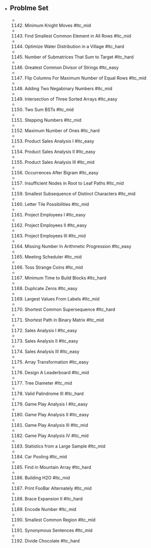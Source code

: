 - ## Problme Set
	- 1142. Minimum Knight Moves #ltc_mid
	- 1143. Find Smallest Common Element in All Rows #ltc_mid
	- 1144. Optimize Water Distribution in a Village #ltc_hard
	- 1145. Number of Submatrices That Sum to Target #ltc_hard
	- 1146. Greatest Common Divisor of Strings #ltc_easy
	- 1147. Flip Columns For Maximum Number of Equal Rows #ltc_mid
	- 1148. Adding Two Negabinary Numbers #ltc_mid
	- 1149. Intersection of Three Sorted Arrays #ltc_easy
	- 1150. Two Sum BSTs #ltc_mid
	- 1151. Stepping Numbers #ltc_mid
	- 1152. Maximum Number of Ones #ltc_hard
	- 1153. Product Sales Analysis I #ltc_easy
	- 1154. Product Sales Analysis II #ltc_easy
	- 1155. Product Sales Analysis III #ltc_mid
	- 1156. Occurrences After Bigram #ltc_easy
	- 1157. Insufficient Nodes in Root to Leaf Paths #ltc_mid
	- 1159. Smallest Subsequence of Distinct Characters #ltc_mid
	- 1160. Letter Tile Possibilities #ltc_mid
	- 1161. Project Employees I #ltc_easy
	- 1162. Project Employees II #ltc_easy
	- 1163. Project Employees III #ltc_mid
	- 1164. Missing Number In Arithmetic Progression #ltc_easy
	- 1165. Meeting Scheduler #ltc_mid
	- 1166. Toss Strange Coins #ltc_mid
	- 1167. Minimum Time to Build Blocks #ltc_hard
	- 1168. Duplicate Zeros #ltc_easy
	- 1169. Largest Values From Labels #ltc_mid
	- 1170. Shortest Common Supersequence  #ltc_hard
	- 1171. Shortest Path in Binary Matrix #ltc_mid
	- 1172. Sales Analysis I #ltc_easy
	- 1173. Sales Analysis II #ltc_easy
	- 1174. Sales Analysis III #ltc_easy
	- 1175. Array Transformation #ltc_easy
	- 1176. Design A Leaderboard #ltc_mid
	- 1177. Tree Diameter #ltc_mid
	- 1178. Valid Palindrome III #ltc_hard
	- 1179. Game Play Analysis I #ltc_easy
	- 1180. Game Play Analysis II #ltc_easy
	- 1181. Game Play Analysis III #ltc_mid
	- 1182. Game Play Analysis IV #ltc_mid
	- 1183. Statistics from a Large Sample #ltc_mid
	- 1184. Car Pooling #ltc_mid
	- 1185. Find in Mountain Array #ltc_hard
	- 1186. Building H2O #ltc_mid
	- 1187. Print FooBar Alternately #ltc_mid
	- 1188. Brace Expansion II #ltc_hard
	- 1189. Encode Number #ltc_mid
	- 1190. Smallest Common Region #ltc_mid
	- 1191. Synonymous Sentences #ltc_mid
	- 1192. Divide Chocolate #ltc_hard